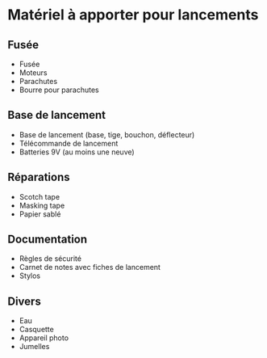 # Matériel à apporter pour lancements

## Fusée

- Fusée
- Moteurs
- Parachutes
- Bourre pour parachutes

## Base de lancement

- Base de lancement (base, tige, bouchon, déflecteur)
- Télécommande de lancement
- Batteries 9V (au moins une neuve)

## Réparations

- Scotch tape
- Masking tape
- Papier sablé

## Documentation

- Règles de sécurité
- Carnet de notes avec fiches de lancement
- Stylos

## Divers

- Eau
- Casquette
- Appareil photo
- Jumelles

